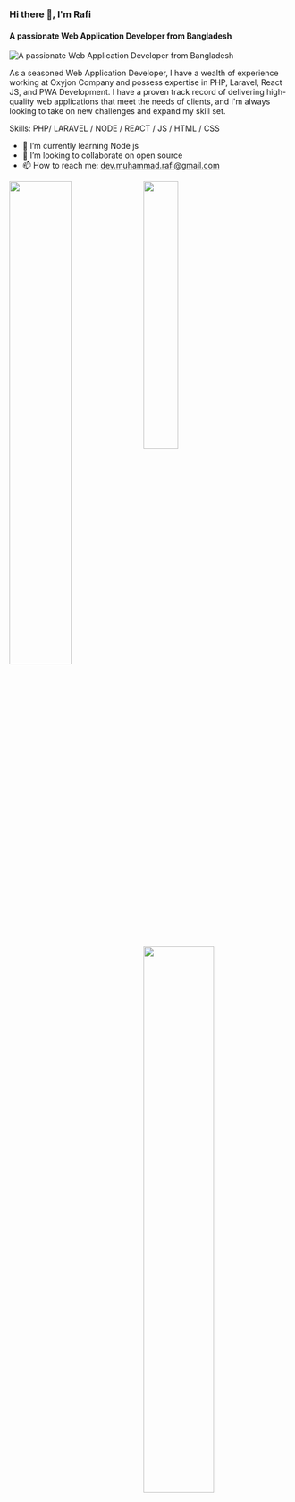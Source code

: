 ### Hi there 👋, I'm Rafi
#### A passionate Web Application Developer from Bangladesh
![A passionate Web Application Developer from Bangladesh](https://media.licdn.com/dms/image/D5616AQGUjKfBSVY0fw/profile-displaybackgroundimage-shrink_350_1400/0/1671641291240?e=1690416000&v=beta&t=VGF0OyeMA4BylhZYB7cuP8kTcvQlNIvRa9fdjViqzik)

As a seasoned Web Application Developer, I have a wealth of experience working at Oxyjon Company and possess expertise in PHP, Laravel, React JS, and PWA Development. I have a proven track record of delivering high-quality web applications that meet the needs of clients, and I'm always looking to take on new challenges and expand my skill set.

Skills: PHP/ LARAVEL / NODE / REACT / JS / HTML / CSS

- 🌱 I’m currently learning Node js 
- 👯 I’m looking to collaborate on open source 
- 📫 How to reach me: dev.muhammad.rafi@gmail.com 

<img align='left' width='47%' src='https://github-readme-stats.vercel.app/api?username=RaxonRafi&show_icons=true&theme=radical'> 
<img align='left' width='35%' src='https://github-readme-stats.vercel.app/api/top-langs/?username=RaxonRafi&layout=compact'> 

<img align='left' width='50%' src='https://metrics.lecoq.io/RaxonRafi'> 



